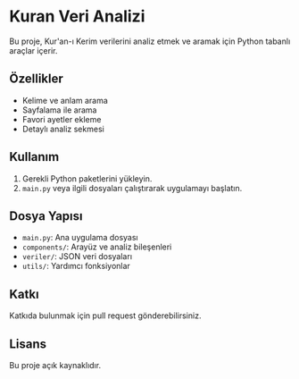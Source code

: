 # Kuran Veri Analizi

Bu proje, Kur'an-ı Kerim verilerini analiz etmek ve aramak için Python tabanlı araçlar içerir.

## Özellikler
- Kelime ve anlam arama
- Sayfalama ile arama
- Favori ayetler ekleme
- Detaylı analiz sekmesi

## Kullanım
1. Gerekli Python paketlerini yükleyin.
2. `main.py` veya ilgili dosyaları çalıştırarak uygulamayı başlatın.

## Dosya Yapısı
- `main.py`: Ana uygulama dosyası
- `components/`: Arayüz ve analiz bileşenleri
- `veriler/`: JSON veri dosyaları
- `utils/`: Yardımcı fonksiyonlar

## Katkı
Katkıda bulunmak için pull request gönderebilirsiniz.

## Lisans
Bu proje açık kaynaklıdır.
